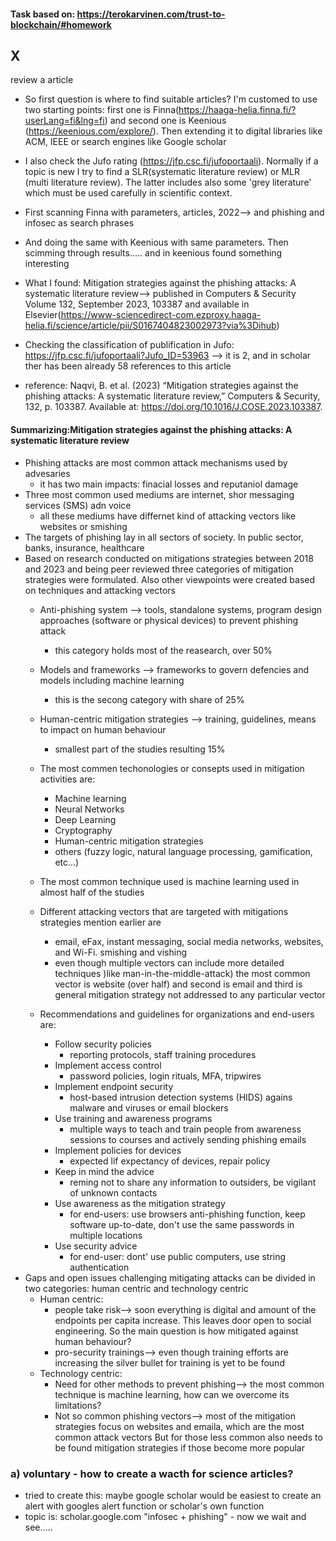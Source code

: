 #### Task based on: https://terokarvinen.com/trust-to-blockchain/#homework

## X
review a article
- So first question is where to find suitable articles? I'm customed to use two starting points: first one is Finna(https://haaga-helia.finna.fi/?userLang=fi&lng=fi) and second one is Keenious (https://keenious.com/explore/). Then extending it to digital libraries like ACM, IEEE or search engines like Google scholar
- I also check the Jufo rating (https://jfp.csc.fi/jufoportaali). Normally if a topic is new I try to find a SLR(systematic literature review) or MLR (multi literature review). The latter includes also some 'grey literature' which must be used carefully in scientific context.

- First scanning Finna with parameters, articles, 2022--> and phishing and infosec as search phrases
- And doing the same with Keenious with same parameters. Then scimming through results..... and in keenious found something interesting
- What I found: Mitigation strategies against the phishing attacks: A systematic literature review--> published in Computers & Security
Volume 132, September 2023, 103387 and available in Elsevier(https://www-sciencedirect-com.ezproxy.haaga-helia.fi/science/article/pii/S0167404823002973?via%3Dihub)
 - Checking the classification of publification in Jufo: https://jfp.csc.fi/jufoportaali?Jufo_ID=53963 --> it is 2, and in scholar ther has been already 58 references to this article
- reference: Naqvi, B. et al. (2023) “Mitigation strategies against the phishing attacks: A systematic literature review,” Computers & Security, 132, p. 103387. Available at: https://doi.org/10.1016/J.COSE.2023.103387.

#### Summarizing:Mitigation strategies against the phishing attacks: A systematic literature review
- Phishing attacks are most common  attack mechanisms used by advesaries
  - it has two main impacts: finacial losses and reputaniol damage
- Three most common used mediums are internet, shor messaging services (SMS) adn voice
  - all these mediums have differnet kind of attacking vectors like websites or smishing
- The targets of phishing lay in all sectors of society. In public sector, banks, insurance, healthcare
- Based on research conducted on mitigations strategies between 2018 and 2023 and being peer reviewed three categories of mitigation strategies were formulated. Also other viewpoints were created based on techniques and attacking vectors
  - Anti-phishing system --> tools, standalone systems, program design approaches (software or physical devices) to prevent phishing attack
    - this category holds most of the reasearch, over 50%   
  - Models and frameworks --> frameworks to govern defencies and models including machine learning
    - this is the secong category with share of 25% 
  - Human-centric mitigation strategies --> training, guidelines, means to impact on human behaviour
    - smallest part of the studies resulting 15%
  - The most commen techonologies or consepts used in mitigation activities are:
    - Machine learning
    - Neural Networks
    - Deep Learning
    - Cryptography
    - Human-centric mitigation strategies
    - others (fuzzy logic, natural language processing, gamification, etc...)

  - The most common technique used is machine learning used in almost half of the studies
  - Different attacking vectors that are targeted with mitigations strategies mention earlier are
    - email, eFax, instant messaging, social media networks, websites, and Wi-Fi. smishing and vishing
    - even though multiple vectors can include more detailed techniques )like man-in-the-middle-attack) the most common vector is website (over half) and second is email and third is general mitigation strategy not addressed to any particular vector

  - Recommendations and guidelines for organizations and end-users are:
    - Follow security policies
      - reporting protocols, staff training procedures
    - Implement access control
      - password policies, login rituals, MFA, tripwires
    - Implement endpoint security
      - host-based intrusion detection systems (HIDS) agains malware and viruses or email blockers
    - Use training and awareness programs
      - multiple ways to teach and train people from awareness sessions to courses and actively sending phishing emails 
    - Implement policies for devices
      - expected lif expectancy of devices, repair policy 
    - Keep in mind the advice
      - reming not to share any information to outsiders, be vigilant of unknown contacts
    - Use awareness as the mitigation strategy
      - for end-users: use browsers anti-phishing function, keep software up-to-date, don't use the same passwords in multiple locations
    - Use security advice
      - for end-user: dont' use public computers, use string authentication
 - Gaps and open issues challenging mitigating attacks can be divided in two categories: human centric and technology centric
   - Human centric:
     - people take risk--> soon everything is digital and amount of the endpoints per capita increase. This leaves door open to social engineering. So the main question is how mitigated against human behaviour?
     - pro-security trainings--> even though training efforts are increasing the silver bullet for training is yet to be found
   - Technology centric:
      - Need for other methods to prevent phishing--> the most common technique is machine learning, how can we overcome its limitations?
      - Not so common phishing vectors--> most of the mitigation strategies focus on websites and emaila, which are the most common attack vectors But for those less common also needs to be found mitigation strategies if those become more popular    

### a) voluntary - how to create a wacth for science articles?
- tried to create this: maybe google scholar would be easiest to create an alert with googles alert function or scholar's own function
- topic is: scholar.google.com "infosec + phishing" - now we wait and see.....




  
